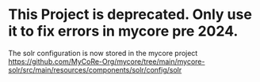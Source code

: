# This Project is deprecated. Only use it to fix errors in mycore pre 2024.

The solr configuration is now stored in the mycore project https://github.com/MyCoRe-Org/mycore/tree/main/mycore-solr/src/main/resources/components/solr/config/solr

